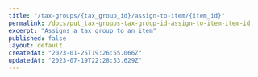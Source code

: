 ```yaml
---
title: "/tax-groups/{tax_group_id}/assign-to-item/{item_id}"
permalink: /docs/put_tax-groups-tax-group-id-assign-to-item-item-id
excerpt: "Assigns a tax group to an item"
published: false
layout: default
createdAt: "2023-01-25T19:26:55.066Z"
updatedAt: "2023-07-19T22:28:53.629Z"
---
```

